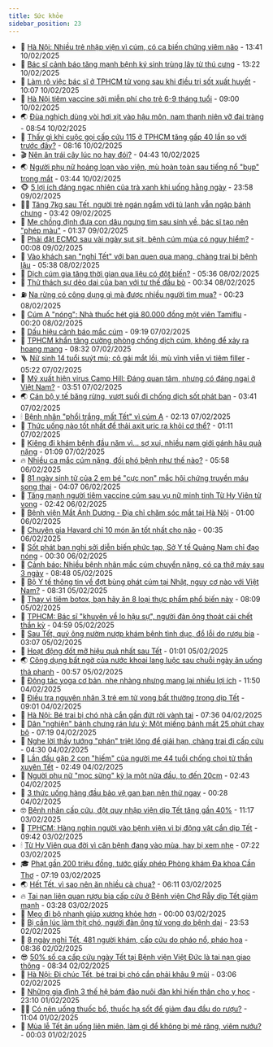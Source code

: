 ```yaml
---
title: Sức khỏe
sidebar_position: 23
---
```


<!-- dantri-suc-khoe:START -->
- 🤔 [Hà Nội: Nhiều trẻ nhập viện vì cúm, có ca biến chứng viêm não](https://dantri.com.vn/suc-khoe/ha-noi-nhieu-tre-nhap-vien-vi-cum-co-ca-bien-chung-viem-nao-20250210203311577.htm) - 13:41 10/02/2025
- 🚦 [Bác sĩ cảnh báo tăng mạnh bệnh ký sinh trùng lây từ thú cưng](https://dantri.com.vn/suc-khoe/bac-si-canh-bao-tang-manh-benh-ky-sinh-trung-lay-tu-thu-cung-20250210185143703.htm) - 13:22 10/02/2025
- 🤖 [Làm rõ việc bác sĩ ở TPHCM tử vong sau khi điều trị sốt xuất huyết](https://dantri.com.vn/suc-khoe/lam-ro-viec-bac-si-o-tphcm-tu-vong-sau-khi-dieu-tri-sot-xuat-huyet-20250209091111346.htm) - 10:07 10/02/2025
- 🐻 [Hà Nội tiêm vaccine sởi miễn phí cho trẻ 6-9 tháng tuổi](https://dantri.com.vn/suc-khoe/ha-noi-tiem-vaccine-soi-mien-phi-cho-tre-6-9-thang-tuoi-20250210141830872.htm) - 09:00 10/02/2025
- 🌏 [Đùa nghịch dùng vòi hơi xịt vào hậu môn, nam thanh niên vỡ đại tràng](https://dantri.com.vn/suc-khoe/dua-nghich-dung-voi-hoi-xit-vao-hau-mon-nam-thanh-nien-vo-dai-trang-20250210155420309.htm) - 08:54 10/02/2025
- 👺 [Thấy gì khi cuộc gọi cấp cứu 115 ở TPHCM tăng gấp 40 lần so với trước đây?](https://dantri.com.vn/suc-khoe/thay-gi-khi-cuoc-goi-cap-cuu-115-o-tphcm-tang-gap-40-lan-so-voi-truoc-day-20250210122318514.htm) - 08:16 10/02/2025
- 🎬 [Nên ăn trái cây lúc no hay đói?](https://dantri.com.vn/suc-khoe/nen-an-trai-cay-luc-no-hay-doi-20250210110003742.htm) - 04:43 10/02/2025
- 🌏 [Người phụ nữ hoảng loạn vào viện, mù hoàn toàn sau tiếng nổ &quot;bụp&quot; trong mắt](https://dantri.com.vn/suc-khoe/nguoi-phu-nu-hoang-loan-vao-vien-mu-hoan-toan-sau-tieng-no-bup-trong-mat-20250210102123642.htm) - 03:44 10/02/2025
- 🐵 [5 lợi ích đáng ngạc nhiên của trà xanh khi uống hằng ngày](https://dantri.com.vn/suc-khoe/5-loi-ich-dang-ngac-nhien-cua-tra-xanh-khi-uong-hang-ngay-20250207163943327.htm) - 23:58 09/02/2025
- 👨‍🏫 [Tăng 7kg sau Tết, người trẻ ngán ngẩm với tủ lạnh vẫn ngập bánh chưng](https://dantri.com.vn/suc-khoe/tang-7kg-sau-tet-nguoi-tre-ngan-ngam-voi-tu-lanh-van-ngap-banh-chung-20250208100436120.htm) - 03:42 09/02/2025
- 🤗 [Mẹ chồng định đưa con dâu ngưng tim sau sinh về, bác sĩ tạo nên &quot;phép màu&quot;](https://dantri.com.vn/suc-khoe/me-chong-dinh-dua-con-dau-ngung-tim-sau-sinh-ve-bac-si-tao-nen-phep-mau-20250209082331389.htm) - 01:37 09/02/2025
- 🫶 [Phải đặt ECMO sau vài ngày sụt sịt, bệnh cúm mùa có nguy hiểm?](https://dantri.com.vn/suc-khoe/phai-dat-ecmo-sau-vai-ngay-sut-sit-benh-cum-mua-co-nguy-hiem-20250207155737920.htm) - 00:08 09/02/2025
- 🙉 [Vào khách sạn &quot;nghỉ Tết&quot; với bạn quen qua mạng, chàng trai bị bệnh lậu](https://dantri.com.vn/suc-khoe/vao-khach-san-nghi-tet-voi-ban-quen-qua-mang-chang-trai-bi-benh-lau-20250208104843018.htm) - 05:38 08/02/2025
- 🦅 [Dịch cúm gia tăng thời gian qua liệu có đột biến?](https://dantri.com.vn/suc-khoe/dich-cum-gia-tang-thoi-gian-qua-lieu-co-dot-bien-20250208115758950.htm) - 05:36 08/02/2025
- 🐘 [Thử thách sự dẻo dai của bạn với tư thế đầu bò](https://dantri.com.vn/suc-khoe/thu-thach-su-deo-dai-cua-ban-voi-tu-the-dau-bo-20250204144837003.htm) - 00:34 08/02/2025
- ⛽️ [Na rừng có công dụng gì mà được nhiều người tìm mua?](https://dantri.com.vn/suc-khoe/na-rung-co-cong-dung-gi-ma-duoc-nhieu-nguoi-tim-mua-20250203143439387.htm) - 00:23 08/02/2025
- 🤡 [Cúm A &quot;nóng&quot;: Nhà thuốc hét giá 80.000 đồng một viên Tamiflu](https://dantri.com.vn/suc-khoe/cum-a-nong-nha-thuoc-het-gia-80000-dong-mot-vien-tamiflu-20250208070456233.htm) - 00:20 08/02/2025
- 💼 [Dấu hiệu cảnh báo mắc cúm](https://dantri.com.vn/suc-khoe/dau-hieu-canh-bao-mac-cum-20250207160218886.htm) - 09:19 07/02/2025
- 🤔 [TPHCM khẩn tăng cường phòng chống dịch cúm, không để xảy ra hoang mang](https://dantri.com.vn/suc-khoe/tphcm-khan-tang-cuong-phong-chong-dich-cum-khong-de-xay-ra-hoang-mang-20250207143444019.htm) - 08:32 07/02/2025
- 🪜 [Nữ sinh 14 tuổi suýt mù; cô gái mắt lồi, mù vĩnh viễn vì tiêm filler](https://dantri.com.vn/suc-khoe/nu-sinh-14-tuoi-suyt-mu-co-gai-mat-loi-mu-vinh-vien-vi-tiem-filler-20250207121452845.htm) - 05:22 07/02/2025
- 📝 [Mỹ xuất hiện virus Camp Hill: Đáng quan tâm, nhưng có đáng ngại ở Việt Nam?](https://dantri.com.vn/suc-khoe/my-xuat-hien-virus-camp-hill-dang-quan-tam-nhung-co-dang-ngai-o-viet-nam-20250207103644074.htm) - 03:51 07/02/2025
- 🌏 [Cán bộ y tế băng rừng, vượt suối đi chống dịch sốt phát ban](https://dantri.com.vn/suc-khoe/can-bo-y-te-bang-rung-vuot-suoi-di-chong-dich-sot-phat-ban-20250206203546453.htm) - 03:41 07/02/2025
- 🕯 [Bệnh nhân &quot;phổi trắng, mất Tết&quot; vì cúm A](https://dantri.com.vn/suc-khoe/benh-nhan-phoi-trang-mat-tet-vi-cum-a-20250206172530495.htm) - 02:13 07/02/2025
- 🦍 [Thức uống nào tốt nhất để thải axit uric ra khỏi cơ thể?](https://dantri.com.vn/suc-khoe/thuc-uong-nao-tot-nhat-de-thai-axit-uric-ra-khoi-co-the-20250205163245569.htm) - 01:11 07/02/2025
- 🌈 [Kiêng đi khám bệnh đầu năm vì... sợ xui, nhiều nam giới gánh hậu quả nặng](https://dantri.com.vn/suc-khoe/kieng-di-kham-benh-dau-nam-vi-so-xui-nhieu-nam-gioi-ganh-hau-qua-nang-20250206141219008.htm) - 01:09 07/02/2025
- 🔥 [Nhiều ca mắc cúm nặng, đối phó bệnh như thế nào?](https://dantri.com.vn/suc-khoe/nhieu-ca-mac-cum-nang-doi-pho-benh-nhu-the-nao-20250206104036181.htm) - 05:58 06/02/2025
- 🌊 [81 ngày sinh tử của 2 em bé &quot;cực non&quot; mắc hội chứng truyền máu song thai](https://dantri.com.vn/suc-khoe/81-ngay-sinh-tu-cua-2-em-be-cuc-non-mac-hoi-chung-truyen-mau-song-thai-20250206101434220.htm) - 04:07 06/02/2025
- 🚦 [Tăng mạnh người tiêm vaccine cúm sau vụ nữ minh tinh Từ Hy Viên tử vong](https://dantri.com.vn/suc-khoe/tang-manh-nguoi-tiem-vaccine-cum-sau-vu-nu-minh-tinh-tu-hy-vien-tu-vong-20250205222313880.htm) - 02:42 06/02/2025
- 🤖 [Bệnh viện Mắt Ánh Dương - Địa chỉ chăm sóc mắt tại Hà Nội](https://dantri.com.vn/suc-khoe/benh-vien-mat-anh-duong-dia-chi-cham-soc-mat-tai-ha-noi-20250123112907088.htm) - 01:00 06/02/2025
- 🤡 [Chuyên gia Havard chỉ 10 món ăn tốt nhất cho não](https://dantri.com.vn/suc-khoe/chuyen-gia-havard-chi-10-mon-an-tot-nhat-cho-nao-20250204075040506.htm) - 00:35 06/02/2025
- 💂 [Sốt phát ban nghi sởi diễn biến phức tạp, Sở Y tế Quảng Nam chỉ đạo nóng](https://dantri.com.vn/suc-khoe/sot-phat-ban-nghi-soi-dien-bien-phuc-tap-so-y-te-quang-nam-chi-dao-nong-20250205180147528.htm) - 00:30 06/02/2025
- 🦄 [Cảnh báo: Nhiều bệnh nhân mắc cúm chuyển nặng, có ca thở máy sau 3 ngày](https://dantri.com.vn/suc-khoe/canh-bao-nhieu-benh-nhan-mac-cum-chuyen-nang-co-ca-tho-may-sau-3-ngay-20250205153939013.htm) - 08:48 05/02/2025
- 🧠 [Bộ Y tế thông tin về đợt bùng phát cúm tại Nhật, nguy cơ nào với Việt Nam?](https://dantri.com.vn/suc-khoe/bo-y-te-thong-tin-ve-dot-bung-phat-cum-tai-nhat-nguy-co-nao-voi-viet-nam-20250205152538601.htm) - 08:31 05/02/2025
- 🤖 [Thay vì tiêm botox, bạn hãy ăn 8 loại thực phẩm phổ biến này](https://dantri.com.vn/suc-khoe/thay-vi-tiem-botox-ban-hay-an-8-loai-thuc-pham-pho-bien-nay-20250205125816541.htm) - 08:09 05/02/2025
- 💼 [TPHCM: Bác sĩ &quot;khuyên về lo hậu sự&quot;, người đàn ông thoát cái chết thần kỳ](https://dantri.com.vn/suc-khoe/tphcm-bac-si-khuyen-ve-lo-hau-su-nguoi-dan-ong-thoat-cai-chet-than-ky-20250205113448324.htm) - 04:59 05/02/2025
- 🧰 [Sau Tết, quý ông nườm nượp khám bệnh tình dục, đổ lỗi do rượu bia](https://dantri.com.vn/suc-khoe/sau-tet-quy-ong-nuom-nuop-kham-benh-tinh-duc-do-loi-do-ruou-bia-20250205071514625.htm) - 03:07 05/02/2025
- 🎉 [Hoạt động đốt mỡ hiệu quả nhất sau Tết](https://dantri.com.vn/suc-khoe/hoat-dong-dot-mo-hieu-qua-nhat-sau-tet-20250204122602343.htm) - 01:01 05/02/2025
- 🌏 [Công dụng bất ngờ của nước khoai lang luộc sau chuỗi ngày ăn uống thả phanh](https://dantri.com.vn/suc-khoe/cong-dung-bat-ngo-cua-nuoc-khoai-lang-luoc-sau-chuoi-ngay-an-uong-tha-phanh-20250203153309343.htm) - 00:57 05/02/2025
- 📝 [Động tác yoga cơ bản, nhẹ nhàng nhưng mang lại nhiều lợi ích](https://dantri.com.vn/suc-khoe/dong-tac-yoga-co-ban-nhe-nhang-nhung-mang-lai-nhieu-loi-ich-20250203135129398.htm) - 11:50 04/02/2025
- 🧠 [Điều tra nguyên nhân 3 trẻ em tử vong bất thường trong dịp Tết](https://dantri.com.vn/suc-khoe/dieu-tra-nguyen-nhan-3-tre-em-tu-vong-bat-thuong-trong-dip-tet-20250204155230298.htm) - 09:01 04/02/2025
- 🚀 [Hà Nội: Bé trai bị chó nhà cắn gần đứt rời vành tai](https://dantri.com.vn/suc-khoe/ha-noi-be-trai-bi-cho-nha-can-gan-dut-roi-vanh-tai-20250204143233546.htm) - 07:36 04/02/2025
- 💯 [Dân &quot;nghiện&quot; bánh chưng rán lưu ý: Một miếng bánh mất 25 phút chạy bộ](https://dantri.com.vn/suc-khoe/dan-nghien-banh-chung-ran-luu-y-mot-mieng-banh-mat-25-phut-chay-bo-20250204115809811.htm) - 07:19 04/02/2025
- 🫶 [Nghe lời thầy tướng &quot;phán&quot; triệt lông để giải hạn, chàng trai đi cấp cứu](https://dantri.com.vn/suc-khoe/nghe-loi-thay-tuong-phan-triet-long-de-giai-han-chang-trai-di-cap-cuu-20250204112153150.htm) - 04:30 04/02/2025
- 👹 [Lần đầu gặp 2 con &quot;hiếm&quot; của người mẹ 44 tuổi chống chọi tử thần xuyên Tết](https://dantri.com.vn/suc-khoe/lan-dau-gap-2-con-hiem-cua-nguoi-me-44-tuoi-chong-choi-tu-than-xuyen-tet-20250204091038629.htm) - 02:49 04/02/2025
- 🤩 [Người phụ nữ &quot;mọc sừng&quot; kỳ lạ một nửa đầu, to đến 20cm](https://dantri.com.vn/suc-khoe/nguoi-phu-nu-moc-sung-ky-la-mot-nua-dau-to-den-20cm-20250204094321224.htm) - 02:43 04/02/2025
- 🌊 [3 thức uống hàng đầu bảo vệ gan bạn nên thử ngay](https://dantri.com.vn/suc-khoe/3-thuc-uong-hang-dau-bao-ve-gan-ban-nen-thu-ngay-20250203130553672.htm) - 00:28 04/02/2025
- 🤓 [Bệnh nhân cấp cứu, đột quỵ nhập viện dịp Tết tăng gần 40%](https://dantri.com.vn/suc-khoe/benh-nhan-cap-cuu-dot-quy-nhap-vien-dip-tet-tang-gan-40-20250203181646759.htm) - 11:17 03/02/2025
- 🌝 [TPHCM: Hàng nghìn người vào bệnh viện vì bị động vật cắn dịp Tết](https://dantri.com.vn/suc-khoe/tphcm-hang-nghin-nguoi-vao-benh-vien-vi-bi-dong-vat-can-dip-tet-20250203162834798.htm) - 09:42 03/02/2025
- 🕯 [Từ Hy Viên qua đời vì căn bệnh đang vào mùa, hay bị xem nhẹ](https://dantri.com.vn/suc-khoe/tu-hy-vien-qua-doi-vi-can-benh-dang-vao-mua-hay-bi-xem-nhe-20250203141733165.htm) - 07:22 03/02/2025
- 🎓 [Phạt gần 200 triệu đồng, tước giấy phép Phòng khám Đa khoa Cần Thơ](https://dantri.com.vn/suc-khoe/phat-gan-200-trieu-dong-tuoc-giay-phep-phong-kham-da-khoa-can-tho-20250203140555424.htm) - 07:19 03/02/2025
- 🌏 [Hết Tết, vì sao nên ăn nhiều cà chua?](https://dantri.com.vn/suc-khoe/het-tet-vi-sao-nen-an-nhieu-ca-chua-20250203105357162.htm) - 06:11 03/02/2025
- 🔥 [Tai nạn liên quan rượu bia cấp cứu ở Bệnh viện Chợ Rẫy dịp Tết giảm mạnh](https://dantri.com.vn/suc-khoe/tai-nan-lien-quan-ruou-bia-cap-cuu-o-benh-vien-cho-ray-dip-tet-giam-manh-20250203102054004.htm) - 03:28 03/02/2025
- 📝 [Mẹo đi bộ nhanh giúp xương khỏe hơn](https://dantri.com.vn/suc-khoe/meo-di-bo-nhanh-giup-xuong-khoe-hon-20250202200141139.htm) - 00:00 03/02/2025
- 🧠 [Bị cắn lúc làm thịt chó, người đàn ông tử vong do bệnh dại](https://dantri.com.vn/suc-khoe/bi-can-luc-lam-thit-cho-nguoi-dan-ong-tu-vong-do-benh-dai-20250202162538945.htm) - 23:53 02/02/2025
- 🦅 [8 ngày nghỉ Tết, 481 người khám, cấp cứu do pháo nổ, pháo hoa](https://dantri.com.vn/suc-khoe/8-ngay-nghi-tet-481-nguoi-kham-cap-cuu-do-phao-no-phao-hoa-20250202150840784.htm) - 08:36 02/02/2025
- 😎 [50% số ca cấp cứu ngày Tết tại Bệnh viện Việt Đức là tai nạn giao thông](https://dantri.com.vn/suc-khoe/50-so-ca-cap-cuu-ngay-tet-tai-benh-vien-viet-duc-la-tai-nan-giao-thong-20250202153226260.htm) - 08:34 02/02/2025
- 🎉 [Hà Nội: Đi chúc Tết, bé trai bị chó cắn phải khâu 9 mũi](https://dantri.com.vn/suc-khoe/ha-noi-di-chuc-tet-be-trai-bi-cho-can-phai-khau-9-mui-20250202090941133.htm) - 03:06 02/02/2025
- 🫣 [Những gia đình 3 thế hệ bám đảo nuôi đàn khỉ hiến thân cho y học](https://dantri.com.vn/suc-khoe/nhung-gia-dinh-3-the-he-bam-dao-nuoi-dan-khi-hien-than-cho-y-hoc-20250124084842927.htm) - 23:10 01/02/2025
- 🧑‍🏫 [Có nên uống thuốc bổ, thuốc hạ sốt để giảm đau đầu do rượu?](https://dantri.com.vn/suc-khoe/co-nen-uong-thuoc-bo-thuoc-ha-sot-de-giam-dau-dau-do-ruou-20250128151829538.htm) - 11:04 01/02/2025
- 🥷 [Mùa lễ Tết ăn uống liên miên, làm gì để không bị mẻ răng, viêm nướu?](https://dantri.com.vn/suc-khoe/mua-le-tet-an-uong-lien-mien-lam-gi-de-khong-bi-me-rang-viem-nuou-20250130134705923.htm) - 00:03 01/02/2025<!-- dantri-suc-khoe:END -->
